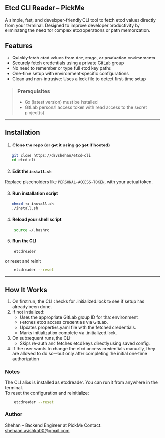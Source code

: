 ## Etcd CLI Reader – PickMe

A simple, fast, and developer-friendly CLI tool to fetch etcd values directly from your terminal. Designed to improve developer productivity by eliminating the need for complex etcd operations or path memorization.

## Features
* Quickly fetch etcd values from dev, stage, or production environments
* Securely fetch credentials using a private GitLab group
* No need to remember or type full etcd key paths
* One-time setup with environment-specific configurations
* Clean and non-intrusive: Uses a lock file to detect first-time setup

> ###  Prerequisites
>  * Go (latest version) must be installed  
>  * GitLab personal access token with read access to the secret project(s)
---

## Installation
1. #### Clone the repo (or get it using go get if hosted)
```bash
   git clone https://devshehan/etcd-cli
   cd etcd-cli
```
2. #### Edit the `install.sh`  
Replace placeholders like `PERSONAL-ACCESS-TOKEN`, with your actual token.

3. #### Run installation script
```bash
   chmod +x install.sh
   ./install.sh
```
4. #### Reload your shell script
```bash
    source ~/.bashrc
```
5. #### Run the CLI
```bash
    etcdreader
```
or reset and reinit
```bash
    etcdreader --reset
```

---

## How It Works
1. On first run, the CLI checks for .initialized.lock to see if setup has already been done.
2. If not initialized:
   * Uses the appropriate GitLab group ID for that environment.
   * Fetches etcd access credentials via GitLab.
   * Updates properties.yaml file with the fetched credentials.
   * Marks initialization complete via .initialized.lock.
3. On subsequent runs, the CLI:
   * Skips re-auth and fetches etcd keys directly using saved config.
4. If the user wants to change the etcd access credentials manually, they are allowed to do so—but only after completing the initial one-time authorization

### Notes
The CLI alias is installed as etcdreader. You can run it from anywhere in the terminal.  
To reset the configuration and reinitialize:
```bash
    etcdreader --reset
```

### Author
Shehan – Backend Engineer at PickMe
Contact: shehaan.avishka00@gmail.com


